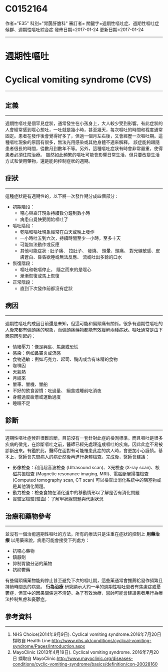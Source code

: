 # C0152164
作者="E35"
科別="胃腸肝膽科"
審訂者=
關鍵字=週期性嘔吐症、週期性嘔吐症候群、週期性嘔吐綜合症
發佈日期=2017-01-24
更新日期=2017-01-24

----------
# 週期性嘔吐
# Cyclical vomiting syndrome (CVS)
----------
## 定義
----------

週期性嘔吐是個罕見症狀，通常發生在小孩身上，大人較少受到影響。有此症狀的人會經常感到噁心想吐，一吐就是幾小時，甚至幾天，每次嘔吐的時間和程度通常固定。患者在發作後會覺得好多了，但過一個月左右後，又會經歷一次嘔吐期。這種嘔吐現象的原因有很多，無法光用感染或其他身體不適來解釋。
該症能夠跟隨患者很長的時間，從數月到數年不等。另外，這種嘔吐症狀有時會非常嚴重，使得患者必須住院治療。
雖然如此頻繁的嘔吐可能會影響日常生活，但只要改變生活方式和使用藥物，還是能夠控制症狀的週期。

## 症狀
----------

這種症狀是有週期性的，以下將一次發作期分成四個部分 :

- 初期階段：
  - 噁心與盜汗現象持續數分鐘到數小時
  - 病患自覺快要開始嘔吐了
- 嘔吐階段：
  - 乾嘔和嘔吐現象經常在白天或晚上發作
  - 一小時吐五到六次，持續時間至少一小時，至多十天
  - 可能無法動作或反應 
  - 其他可能症狀 : 肚子痛、 拉肚子、 發燒、 頭暈、頭痛、 對光線敏感、皮膚蒼白、昏昏欲睡或無法反應、 流或吐出多餘的口水
- 恢復階段：
  - 嘔吐和乾嘔停止， 隨之而來的是噁心
  - 漸漸恢復或馬上恢復
- 正常階段：
  - 直到下次發作前都沒有症狀
## 病因
----------

週期性嘔吐的成因目前還是未知，但這可能和偏頭痛有關係。很多有週期性嘔吐的人後來都有偏頭痛的現象，而偏頭痛藥物都能有效緩解兩種症狀。嘔吐通常是由下面原因引起的：

- 情緒壓力：像是興奮、焦慮或恐慌
- 感染：例如鼻竇炎或流感
- 食物過敏：例如巧克力、起司、醃肉或含有味精的食物
- 咖啡因
- 天氣熱
- 月經來
- 暈車、暈機、暈船
- 不好的飲食習慣：吃過量、 絕食或睡前吃消夜
- 身體過度疲憊或運動過度
- 睡眠不足
## 診斷
----------

週期性嘔吐症候群很難診斷，目前沒有一套針對此症的檢測標準。而且嘔吐是很多疾病的徵兆，在診斷嘔吐之前，醫師已經先處理造成嘔吐的疾病，因此此症不易被診斷出來。有鑑於此，醫師在面對有可能罹患此症的病人時，會更加小心謹慎。基本上，醫師會先問病人的病史然後再進行身體檢查。完成後，醫師會建議：

- 影像檢查：利用超音波檢查 (Ultrasound scan)、X光檢查 (X-ray scan)、核磁共振檢查 (Magnetic resonance imaging, MRI)、電腦斷層掃描檢查 (Computed tomography scan, CT scan) 可以檢查出消化系統中的阻塞物或是其他消化問題。
- 動力檢查：檢查食物在消化道中的移動情形以了解是否有消化問題
- 實驗室檢驗(驗血)：了解甲狀腺問題與代謝狀況
## 治療和藥物參考
----------

並沒有一個治癒週期性嘔吐的方法，所有的療法只是注重在症狀的控制上
**用藥治療**
以用藥來說，病患可能會接受下列處方：

- 抗噁心藥物
- 鎮靜劑
- 抑制胃酸分泌的藥物
- 抗抑鬱藥

有些偏頭痛藥物能夠停止甚至避免下次的嘔吐期，這些藥通常會推薦給發作頻繁且持續時間長的病患。
**行為治療**
研究顯示大約一半的週期性嘔吐患者有焦慮症或憂鬱症，但其中的因果關係還不清楚。為了有效治療，醫師可能會建議患者用行為療法控制焦慮和憂鬱症。

## 參考資料
----------
1. NHS Choice(2014年9月9日). Cyclical vomiting syndrome.2016年7月20日 擷取自 Health Line:http://www.nhs.uk/conditions/cyclical-vomiting-syndrome/Pages/Introduction.aspx
2. MayoClinic (2013年4月19日). Cyclical vomiting syndrome. 2016年7月20日 擷取自 MayoClinic:http://www.mayoclinic.org/diseases-conditions/cyclic-vomiting-syndrome/basics/definition/con-20028160


